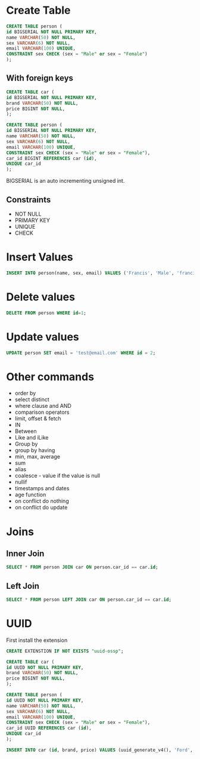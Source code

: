 
# Create Table
```SQL
CREATE TABLE person (
id BIGSERIAL NOT NULL PRIMARY KEY,
name VARCHAR(50) NOT NULL,
sex VARCHAR(6) NOT NULL,
email VARCHAR(100) UNIQUE,
CONSTRAINT sex CHECK (sex = "Male" or sex = "Female")
);
```

## With foreign keys
```sql
CREATE TABLE car (
id BIGSERIAL NOT NULL PRIMARY KEY,
brand VARCHAR(50) NOT NULL,
price BIGINT NOT NULL,
);

CREATE TABLE person (
id BIGSERIAL NOT NULL PRIMARY KEY,
name VARCHAR(50) NOT NULL,
sex VARCHAR(6) NOT NULL,
email VARCHAR(100) UNIQUE,
CONSTRAINT sex CHECK (sex = "Male" or sex = "Female"),
car_id BIGINT REFERENCES car (id),
UNIQUE car_id
);
```

BIGSERIAL is an auto incrementing unsigned int.
## Constraints
- NOT NULL
- PRIMARY KEY
- UNIQUE
- CHECK

# Insert Values
```SQL
INSERT INTO person(name, sex, email) VALUES ('Francis', 'Male', 'franci@email.com');
```

# Delete values
```sql
DELETE FROM person WHERE id=1;
```

# Update values
```sql
UPDATE person SET email = 'test@email.com' WHERE id = 2;
```

# Other commands
- order by
- select distinct
- where clause and AND
- comparison operators
- limit, offset & fetch
- IN
- Between
- Like and iLike
- Group by
- group by having
- min, max, average
- sum
- alias
- coalesce - value if the value is null
- nullif
- timestamps and dates
- age function
- on conflict do nothing
- on conflict do update

# Joins
## Inner Join
```sql
SELECT * FROM person JOIN car ON person.car_id == car.id;
```

## Left Join
```sql
SELECT * FROM person LEFT JOIN car ON person.car_id == car.id;
```

# UUID

First install the extension
```sql
CREATE EXTENSTION IF NOT EXISTS "uuid-ossp";
```

```sql
CREATE TABLE car (
id UUID NOT NULL PRIMARY KEY,
brand VARCHAR(50) NOT NULL,
price BIGINT NOT NULL,
);

CREATE TABLE person (
id UUID NOT NULL PRIMARY KEY,
name VARCHAR(50) NOT NULL,
sex VARCHAR(6) NOT NULL,
email VARCHAR(100) UNIQUE,
CONSTRAINT sex CHECK (sex = "Male" or sex = "Female"),
car_id UUID REFERENCES car (id),
UNIQUE car_id
);

INSERT INTO car (id, brand, price) VALUES (uuid_generate_v4(), 'Ford', 'Ranger');
```